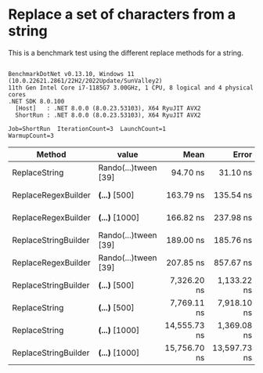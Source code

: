 # Replace a set of characters from a string

This is a benchmark test using the different replace methods for a string.

```

BenchmarkDotNet v0.13.10, Windows 11 (10.0.22621.2861/22H2/2022Update/SunValley2)
11th Gen Intel Core i7-1185G7 3.00GHz, 1 CPU, 8 logical and 4 physical cores
.NET SDK 8.0.100
  [Host]   : .NET 8.0.0 (8.0.23.53103), X64 RyuJIT AVX2
  ShortRun : .NET 8.0.0 (8.0.23.53103), X64 RyuJIT AVX2

Job=ShortRun  IterationCount=3  LaunchCount=1  
WarmupCount=3  

```
| Method               | value                | Mean         | Error        | StdDev     | StdErr     | Min          | Max          | Op/s         | Gen0   | Allocated |
|--------------------- |--------------------- |-------------:|-------------:|-----------:|-----------:|-------------:|-------------:|-------------:|-------:|----------:|
| ReplaceString        | Rando(...)tween [39] |     94.70 ns |     31.10 ns |   1.705 ns |   0.984 ns |     93.70 ns |     96.67 ns | 10,559,945.8 | 0.0153 |      96 B |
| ReplaceRegexBuilder  | ****(...)**** [500]  |    163.79 ns |    135.54 ns |   7.429 ns |   4.289 ns |    155.48 ns |    169.80 ns |  6,105,477.4 |      - |         - |
| ReplaceRegexBuilder  | ****(...)**** [1000] |    166.82 ns |    237.98 ns |  13.044 ns |   7.531 ns |    158.66 ns |    181.86 ns |  5,994,494.7 |      - |         - |
| ReplaceStringBuilder | Rando(...)tween [39] |    189.00 ns |    185.76 ns |  10.182 ns |   5.879 ns |    177.51 ns |    196.91 ns |  5,290,901.9 | 0.0393 |     248 B |
| ReplaceRegexBuilder  | Rando(...)tween [39] |    207.85 ns |    857.67 ns |  47.012 ns |  27.142 ns |    169.20 ns |    260.19 ns |  4,811,144.9 |      - |         - |
| ReplaceStringBuilder | ****(...)**** [500]  |  7,326.20 ns |  1,133.22 ns |  62.116 ns |  35.863 ns |  7,254.48 ns |  7,362.55 ns |    136,496.3 | 0.1678 |    1072 B |
| ReplaceString        | ****(...)**** [500]  |  7,769.11 ns |  7,918.10 ns | 434.018 ns | 250.580 ns |  7,455.49 ns |  8,264.45 ns |    128,714.8 |      - |      24 B |
| ReplaceString        | ****(...)**** [1000] | 14,555.73 ns |  1,369.08 ns |  75.044 ns |  43.327 ns | 14,469.09 ns | 14,600.36 ns |     68,701.5 |      - |      24 B |
| ReplaceStringBuilder | ****(...)**** [1000] | 15,756.70 ns | 13,597.73 ns | 745.338 ns | 430.321 ns | 14,900.89 ns | 16,263.40 ns |     63,465.0 | 0.3052 |    2072 B |
